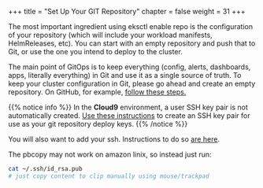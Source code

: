 +++
title = "Set Up Your GIT Repository"
chapter = false
weight = 31
+++

The most important ingredient using eksctl enable repo is the configuration of your repository (which will include your workload manifests, HelmReleases, etc). You can start with an empty repository and push that to Git, or use the one you intend to deploy to the cluster.

The main point of GitOps is to keep everything (config, alerts, dashboards, apps, literally everything) in Git and use it as a single source of truth. To keep your cluster configuration in Git, please go ahead and create an empty repository. On GitHub, for example, [follow these steps.](https://help.github.com/articles/create-a-repo)

{{% notice info %}}
In the **Cloud9** environment, a user SSH key pair is not automatically created. [Use these instructions](https://help.github.com/en/github/authenticating-to-github/checking-for-existing-ssh-keys) to create an SSH key pair for use as your git repository deploy keys.
{{% /notice %}}

You will also want to add your ssh. Instructions to do so [are here](https://help.github.com/en/github/authenticating-to-github/adding-a-new-ssh-key-to-your-github-account).

The pbcopy may not work on amazon linix, so instead just run:

```bash
cat ~/.ssh/id_rsa.pub
# just copy content to clip manually using mouse/trackpad
```

